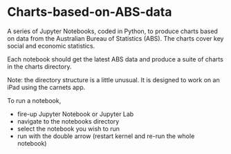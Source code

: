 # Charts-based-on-ABS-data

A series of Jupyter Notebooks, coded in Python, to produce charts
based on data from the Australian Bureau of Statistics (ABS).
The charts cover key social and economic statistics. 

Each notebook should get the latest ABS data and produce a suite of
charts in the charts directory. 

Note: the directory structure is a little unusual. It is
designed to work on an iPad using the carnets app. 

To run a notebook, 
* fire-up Jupyter Notebook or Jupyter Lab
* navigate to the notebooks directory
* select the notebook you wish to run
* run with the double arrow (restart kernel and re-run the whole notebook)

